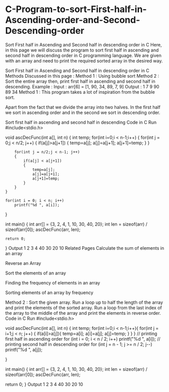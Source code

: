 # C-Program-to-sort-First-half-in-Ascending-order-and-Second-Descending-order

Sort First half in Ascending and Second half in descending order in C
Here, in this page we will discuss the program to sort first half in ascending and second half in descending order in C programming language. We are given with an array and need to print the required sorted array in the desired way.

Sort First half in Ascending and Second half in descending order in C
Methods Discussed in this page :
Method 1 : Using bubble sort
Method 2 : Sort the entire array then, print first half in ascending and second half in descending.
Example :
Input : arr[6] = [1, 90, 34, 89, 7, 9]
Output : 1 7 9 90 89 34
Method 1 :
This program takes a lot of inspiration from the bubble sort.

Apart from the fact that we divide the array into two halves. In the first half we sort in ascending order and in the second we sort in descending order.

Sort first half in ascending and second half in descending
Code in C
Run
#include<stdio.h>

void ascDecFunc(int a[], int n)
{
    int temp;
    for(int i=0;i < n-1;i++)
    {
        for(int j = 0;j < n/2; j++) { if(a[j]>a[j+1])
            {
                temp=a[j];
                a[j]=a[j+1];
                a[j+1]=temp;
            }
        }
        
        for(int j = n/2;j < n-1; j++)
        {
            if(a[j] < a[j+1])
            {
                temp=a[j];
                a[j]=a[j+1];
                a[j+1]=temp;
            }
        }
    }
	
	for(int i = 0; i < n; i++)
	    printf("%d ", a[i]);
}
 
int main()
{
    int arr[] = {3, 2, 4, 1, 10, 30, 40, 20};
    int len = sizeof(arr) / sizeof(arr[0]);
    ascDecFunc(arr, len);
 
    return 0;
}
Output
1 2 3 4 40 30 20 10 
Related Pages
Calculate the sum of elements in an array

Reverse an Array

Sort the elements of an array

Finding the frequency of elements in an array

Sorting elements of an array by frequency

Method 2 :
Sort the given array.
Run a loop up to half the length of the array and print the elements of the sorted array.
Run a loop from the last index of the array to the middle of the array and print the elements in reverse order.
Code in C
Run
#include<stdio.h>

void ascDecFunc(int a[], int n)
{
  int temp;
  for(int i=0;i < n-1;i++){
      for(int j = i+1;j < n; j++) { if(a[i]>a[j]){
            temp=a[i];
            a[i]=a[j];
            a[j]=temp;
         }
      }
   }
   // printing first half in ascending order
  for (int i = 0; i < n / 2; i++) 
         printf("%d ", a[i]); 
// printing second half in descending order 
   for (int j = n - 1; j >= n / 2; j--)
      printf("%d ", a[j]);

}

int main()
{
   int arr[] = {3, 2, 4, 1, 10, 30, 40, 20};
   int len = sizeof(arr) / sizeof(arr[0]);
   ascDecFunc(arr, len);

   return 0;
}
Output
1 2 3 4 40 30 20 10 
